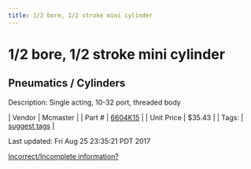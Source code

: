 ```yaml
---
title: 1/2 bore, 1/2 stroke mini cylinder
---
```


# 1/2 bore, 1/2 stroke mini cylinder
## Pneumatics / Cylinders
Description: 	Single acting, 10-32 port, threaded body 

| Vendor | Mcmaster | 
| Part # | [6604K15](https://www.mcmaster.com/#6604K15) | 
| Unit Price | $35.43 | 
| Tags: | [suggest tags](https://docs.google.com/forms/d/e/1FAIpQLSeWyY8v3RgOty-MyWmh9U0iivNYN_molChYyS-0U-o-kOAv_g/viewform) | 

Last updated: Fri Aug 25 23:35:21 PDT 2017

 [Incorrect/Incomplete information?](https://docs.google.com/forms/d/e/1FAIpQLSeWyY8v3RgOty-MyWmh9U0iivNYN_molChYyS-0U-o-kOAv_g/viewform)